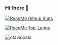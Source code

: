 ### Hi there 👋

<!--
**otaviopato/otaviopato** is a ✨ _special_ ✨ repository because its `README.md` (this file) appears on your GitHub profile.

Here are some ideas to get you started:

- 🔭 I’m currently working on ...
- 🌱 I’m currently learning ...
- 👯 I’m looking to collaborate on ...
- 🤔 I’m looking for help with ...
- 💬 Ask me about ...
- 📫 How to reach me: ...
- 😄 Pronouns: ...
- ⚡ Fun fact: ...
-->
[![ReadMe Github Stats](https://github-readme-stats.vercel.app/api?username=otaviopato&show_icons=true&title_color=00a83b&theme=tokyonight)](https://github.com/otaviopato/github-readme-stats)

[![ReadMe Top-Langs](https://github-readme-stats.vercel.app/api/top-langs/?username=otaviopato&hide=TeX&layout=compact&theme=tokyonight&title_color=00a83b&langs_count=10)](https://github.com/otaviopato/github-readme-stats)

<img src="https://github-readme-stats.vercel.app/api?username=otaviopato&show_icons=true&count_private=true" alt="otaviopato" />


